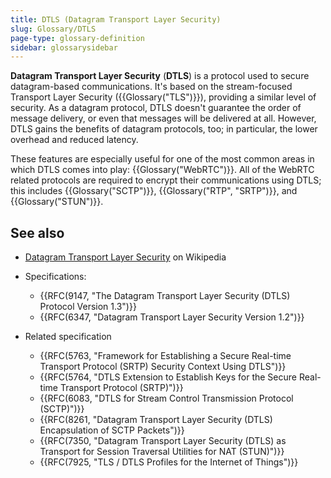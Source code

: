 ```yaml
---
title: DTLS (Datagram Transport Layer Security)
slug: Glossary/DTLS
page-type: glossary-definition
sidebar: glossarysidebar
---
```


**Datagram Transport Layer Security** (**DTLS**) is a protocol used to secure datagram-based communications. It's based on the stream-focused Transport Layer Security ({{Glossary("TLS")}}), providing a similar level of security. As a datagram protocol, DTLS doesn't guarantee the order of message delivery, or even that messages will be delivered at all. However, DTLS gains the benefits of datagram protocols, too; in particular, the lower overhead and reduced latency.

These features are especially useful for one of the most common areas in which DTLS comes into play: {{Glossary("WebRTC")}}. All of the WebRTC related protocols are required to encrypt their communications using DTLS; this includes {{Glossary("SCTP")}}, {{Glossary("RTP", "SRTP")}}, and {{Glossary("STUN")}}.

## See also

- [Datagram Transport Layer Security](https://en.wikipedia.org/wiki/Datagram_Transport_Layer_Security) on Wikipedia
- Specifications:
  - {{RFC(9147, "The Datagram Transport Layer Security (DTLS) Protocol Version 1.3")}}
  - {{RFC(6347, "Datagram Transport Layer Security Version 1.2")}}

- Related specification
  - {{RFC(5763, "Framework for Establishing a Secure Real-time Transport Protocol (SRTP) Security Context Using DTLS")}}
  - {{RFC(5764, "DTLS Extension to Establish Keys for the Secure Real-time Transport Protocol (SRTP)")}}
  - {{RFC(6083, "DTLS for Stream Control Transmission Protocol (SCTP)")}}
  - {{RFC(8261, "Datagram Transport Layer Security (DTLS) Encapsulation of SCTP Packets")}}
  - {{RFC(7350, "Datagram Transport Layer Security (DTLS) as Transport for Session Traversal Utilities for NAT (STUN)")}}
  - {{RFC(7925, "TLS / DTLS Profiles for the Internet of Things")}}
